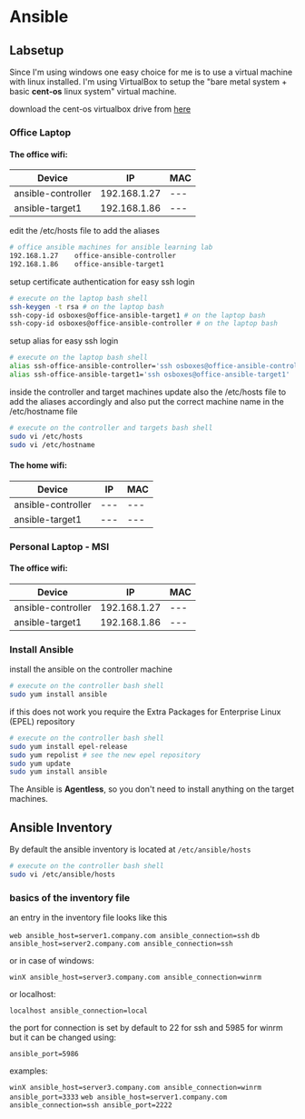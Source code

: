 # Ansible 

## Labsetup

Since I'm using windows one easy choice for me is to use a virtual machine with linux installed. I'm using VirtualBox to setup the "bare metal system + basic **cent-os** linux system" virtual machine.

download the cent-os virtualbox drive from [here](https://www.osboxes.org/centos/)


### Office Laptop

#### The office wifi:

| Device             | IP           | MAC |
| ------------------ | ------------ | --- |
| ansible-controller | 192.168.1.27 | --- |
| ansible-target1    | 192.168.1.86 | --- |


edit the /etc/hosts file to add the aliases

```bash
# office ansible machines for ansible learning lab
192.168.1.27    office-ansible-controller
192.168.1.86    office-ansible-target1
```


setup certificate authentication for easy ssh login
```bash
# execute on the laptop bash shell
ssh-keygen -t rsa # on the laptop bash
ssh-copy-id osboxes@office-ansible-target1 # on the laptop bash
ssh-copy-id osboxes@office-ansible-controller # on the laptop bash
```

setup alias for easy ssh login
```bash
# execute on the laptop bash shell
alias ssh-office-ansible-controller='ssh osboxes@office-ansible-controller'
alias ssh-office-ansible-target1='ssh osboxes@office-ansible-target1'
```

inside the controller and target machines update also the /etc/hosts file to add the aliases accordingly and also put the correct machine name in the /etc/hostname file

```bash
# execute on the controller and targets bash shell
sudo vi /etc/hosts
sudo vi /etc/hostname
```



#### The home wifi:

| Device             | IP  | MAC |
| ------------------ | --- | --- |
| ansible-controller | --- | --- |
| ansible-target1    | --- | --- |

### Personal Laptop - MSI

#### The office wifi:

| Device             | IP           | MAC |
| ------------------ | ------------ | --- |
| ansible-controller | 192.168.1.27 | --- |
| ansible-target1    | 192.168.1.86 | --- |



### Install Ansible

install the ansible on the controller machine

```bash
# execute on the controller bash shell
sudo yum install ansible
```

if this does not work you require the Extra Packages for Enterprise Linux (EPEL) repository

```bash
# execute on the controller bash shell
sudo yum install epel-release
sudo yum repolist # see the new epel repository
sudo yum update
sudo yum install ansible
```

The Ansible is **Agentless**, so you don't need to install anything on the target machines.

## Ansible Inventory

By default the ansible inventory is located at `/etc/ansible/hosts`

```bash
# execute on the controller bash shell
sudo vi /etc/ansible/hosts
```

### basics of the inventory file

an entry in the inventory file looks like this

`web ansible_host=server1.company.com ansible_connection=ssh`
`db  ansible_host=server2.company.com ansible_connection=ssh`

or in case of windows:

`winX ansible_host=server3.company.com ansible_connection=winrm`

or localhost:

`localhost ansible_connection=local`

the port for connection is set by default to 22 for ssh and 5985 for winrm but it can be changed using:

`ansible_port=5986`

examples:

`winX ansible_host=server3.company.com ansible_connection=winrm ansible_port=3333`
`web ansible_host=server1.company.com ansible_connection=ssh ansible_port=2222`

